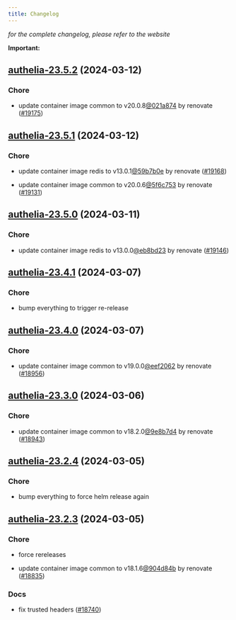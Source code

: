 ```yaml
---
title: Changelog
---
```



*for the complete changelog, please refer to the website*

**Important:**


## [authelia-23.5.2](https://github.com/truecharts/charts/compare/authelia-23.5.1...authelia-23.5.2) (2024-03-12)

### Chore



- update container image common to v20.0.8[@021a874](https://github.com/021a874) by renovate ([#19175](https://github.com/truecharts/charts/issues/19175))


## [authelia-23.5.1](https://github.com/truecharts/charts/compare/authelia-23.5.0...authelia-23.5.1) (2024-03-12)

### Chore



- update container image redis to v13.0.1[@59b7b0e](https://github.com/59b7b0e) by renovate ([#19168](https://github.com/truecharts/charts/issues/19168))

- update container image common to v20.0.6[@5f6c753](https://github.com/5f6c753) by renovate ([#19131](https://github.com/truecharts/charts/issues/19131))


## [authelia-23.5.0](https://github.com/truecharts/charts/compare/authelia-23.4.1...authelia-23.5.0) (2024-03-11)

### Chore



- update container image redis to v13.0.0[@eb8bd23](https://github.com/eb8bd23) by renovate ([#19146](https://github.com/truecharts/charts/issues/19146))


## [authelia-23.4.1](https://github.com/truecharts/charts/compare/authelia-23.4.0...authelia-23.4.1) (2024-03-07)

### Chore



- bump everything to trigger re-release


## [authelia-23.4.0](https://github.com/truecharts/charts/compare/authelia-23.3.0...authelia-23.4.0) (2024-03-07)

### Chore



- update container image common to v19.0.0[@eef2062](https://github.com/eef2062) by renovate ([#18956](https://github.com/truecharts/charts/issues/18956))


## [authelia-23.3.0](https://github.com/truecharts/charts/compare/authelia-23.2.4...authelia-23.3.0) (2024-03-06)

### Chore



- update container image common to v18.2.0[@9e8b7d4](https://github.com/9e8b7d4) by renovate ([#18943](https://github.com/truecharts/charts/issues/18943))


## [authelia-23.2.4](https://github.com/truecharts/charts/compare/authelia-23.2.3...authelia-23.2.4) (2024-03-05)

### Chore



- bump everything to force helm release again


## [authelia-23.2.3](https://github.com/truecharts/charts/compare/authelia-23.2.1...authelia-23.2.3) (2024-03-05)

### Chore



- force rereleases

- update container image common to v18.1.6[@904d84b](https://github.com/904d84b) by renovate ([#18835](https://github.com/truecharts/charts/issues/18835))

### Docs



- fix trusted headers ([#18740](https://github.com/truecharts/charts/issues/18740))









